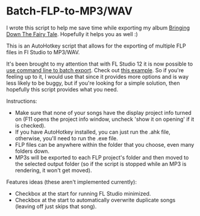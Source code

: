 Batch-FLP-to-MP3/WAV
====================

I wrote this script to help me save time while exporting my album [Bringing Down The Fairy Tale](http://bdtft.com). Hopefully it helps you as well :)

This is an AutoHotkey script that allows for the exporting of multiple FLP files in Fl Studio to MP3/WAV.

It's been brought to my attention that with FL Studio 12 it is now possible to [use command line to batch export](http://www.image-line.com/support/FLHelp/html/fformats_save_wavmidmp3.htm#commandline_export). Check out [this example](https://www.reddit.com/r/FL_Studio/comments/5k08cu/batch_export_flp_files/dbkdo88/?utm_content=permalink&utm_medium=front&utm_source=reddit&utm_name=FL_Studio). So if you're feeling up to it, I would use that since it provides more options and is way less likely to be buggy, but if you're looking for a simple solution, then hopefully this script provides what you need.

Instructions:

* Make sure that none of your songs have the display project info turned on (F11 opens the project info window, uncheck 'show it on opening' if it is checked).
* If you have AutoHotkey installed, you can just run the .ahk file, otherwise, you'll need to run the .exe file.
* FLP files can be anywhere within the folder that you choose, even many folders down.
* MP3s will be exported to each FLP project's folder and then moved to the selected output folder (so if the script is stopped while an MP3 is rendering, it won't get moved).

Features ideas (these aren't implemented currently):

* Checkbox at the start for running FL Studio minimized.
* Checkbox at the start to automatically overwrite duplicate songs (leaving off just skips that song).